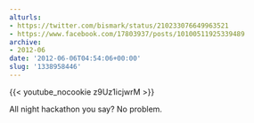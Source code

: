 ```yaml
---
alturls:
- https://twitter.com/bismark/status/210233076649963521
- https://www.facebook.com/17803937/posts/10100511925339489
archive:
- 2012-06
date: '2012-06-06T04:54:06+00:00'
slug: '1338958446'
---
```


{{< youtube_nocookie z9Uz1icjwrM >}}

All night hackathon you say? No problem.

